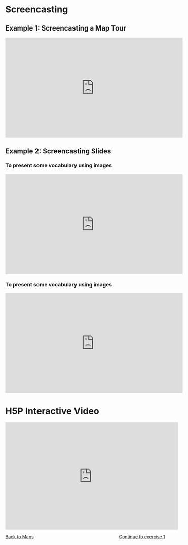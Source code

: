 <h1>Screencasting</h1>

<h2>Example 1: Screencasting a Map Tour</h2>
<iframe width="560" height="315" src="https://www.youtube.com/embed/A8o3ViIHrPY?rel=0" frameborder="0" allowfullscreen></iframe>

<h2>Example 2: Screencasting Slides</h2>
<h3>To present some vocabulary using images</h3>
<iframe width="560" height="315" src="https://www.youtube.com/embed/RRRnZIXocN0?rel=0" frameborder="0" allowfullscreen></iframe>

<h3>To present some vocabulary using images</h3>
<iframe width="560" height="315" src="https://www.youtube.com/embed/jW7tt0Ut3dM?rel=0" frameborder="0" allowfullscreen></iframe>
 
<h1>H5P Interactive Video</h1>
<iframe src="https://h5p.org/h5p/embed/145136" width="545" height="337" frameborder="0" allowfullscreen="allowfullscreen"></iframe><script src="https://h5p.org/sites/all/modules/h5p/library/js/h5p-resizer.js" charset="UTF-8"></script>

<p>
<a style="float:left;" href="page3.html">Back to Maps</a>
<a style="float:right;" href="exercise-1.html">Continue to exercise 1</a>
</p>
<div style="clear:both;"></div>
